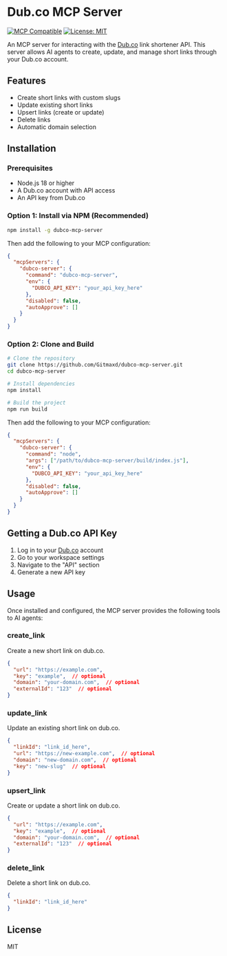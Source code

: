 # Dub.co MCP Server

[![MCP Compatible](https://img.shields.io/badge/MCP-Compatible-brightgreen.svg)](https://github.com/modelcontextprotocol)
[![License: MIT](https://img.shields.io/badge/License-MIT-blue.svg)](https://opensource.org/licenses/MIT)

An MCP server for interacting with the [Dub.co](https://dub.co) link shortener API. This server allows AI agents to create, update, and manage short links through your Dub.co account.

## Features

- Create short links with custom slugs
- Update existing short links
- Upsert links (create or update)
- Delete links
- Automatic domain selection

## Installation

### Prerequisites

- Node.js 18 or higher
- A Dub.co account with API access
- An API key from Dub.co

### Option 1: Install via NPM (Recommended)

```bash
npm install -g dubco-mcp-server
```

Then add the following to your MCP configuration:

```json
{
  "mcpServers": {
    "dubco-server": {
      "command": "dubco-mcp-server",
      "env": {
        "DUBCO_API_KEY": "your_api_key_here"
      },
      "disabled": false,
      "autoApprove": []
    }
  }
}
```

### Option 2: Clone and Build

```bash
# Clone the repository
git clone https://github.com/Gitmaxd/dubco-mcp-server.git
cd dubco-mcp-server

# Install dependencies
npm install

# Build the project
npm run build
```

Then add the following to your MCP configuration:

```json
{
  "mcpServers": {
    "dubco-server": {
      "command": "node",
      "args": ["/path/to/dubco-mcp-server/build/index.js"],
      "env": {
        "DUBCO_API_KEY": "your_api_key_here"
      },
      "disabled": false,
      "autoApprove": []
    }
  }
}
```

## Getting a Dub.co API Key

1. Log in to your [Dub.co](https://dub.co) account
2. Go to your workspace settings
3. Navigate to the "API" section
4. Generate a new API key

## Usage

Once installed and configured, the MCP server provides the following tools to AI agents:

### create_link

Create a new short link on dub.co.

```json
{
  "url": "https://example.com",
  "key": "example",  // optional
  "domain": "your-domain.com",  // optional
  "externalId": "123"  // optional
}
```

### update_link

Update an existing short link on dub.co.

```json
{
  "linkId": "link_id_here",
  "url": "https://new-example.com",  // optional
  "domain": "new-domain.com",  // optional
  "key": "new-slug"  // optional
}
```

### upsert_link

Create or update a short link on dub.co.

```json
{
  "url": "https://example.com",
  "key": "example",  // optional
  "domain": "your-domain.com",  // optional
  "externalId": "123"  // optional
}
```

### delete_link

Delete a short link on dub.co.

```json
{
  "linkId": "link_id_here"
}
```

## License

MIT
